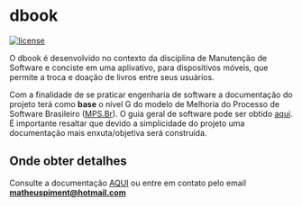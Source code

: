 # dbook

[![license](https://img.shields.io/github/license/matheuspiment/dbook.svg?style=plastic)](https://github.com/matheuspiment/dbook/blob/master/LICENSE)

O dbook é desenvolvido no contexto da disciplina de Manutenção de Software e conciste em uma aplivativo, para dispositivos móveis, que permite a troca e doação de livros entre seus usuários.

Com a finalidade de se praticar engenharia de software a documentação do projeto terá como **base** o nível G do modelo de Melhoria do Processo de Software Brasileiro ([MPS.Br](http://www.softex.br/mpsbr/)). O guia geral de software pode ser obtido [aqui](http://www.softex.br/wp-content/uploads/2016/04/MPS.BR_Guia_Geral_Software_2016-com-ISBN.pdf?x15632). É importante resaltar que devido a simplicidade do projeto uma documentação mais enxuta/objetiva será construída.

## Onde obter detalhes

Consulte a documentação [AQUI](https://github.com/matheuspiment/dbook/wiki) ou entre em contato pelo email **matheuspiment@hotmail.com**
